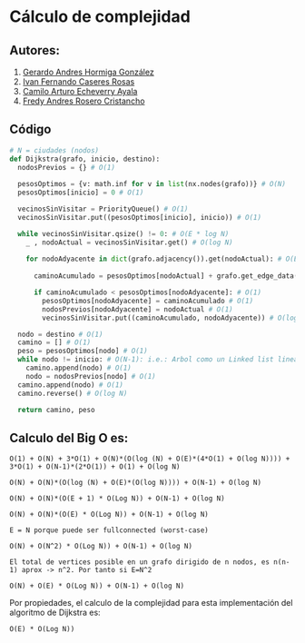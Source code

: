 # Cálculo de complejidad

## Autores:

1. [Gerardo Andres Hormiga González](mailto:gahormigag@unal.edu.co)
2. [Ivan Fernando Caseres Rosas](mailto:icaseres@unal.edu.co)
3. [Camilo Arturo Echeverry Ayala](mailto:cecheverry@unal.edu.co)
4. [Fredy Andres Rosero Cristancho](mailto:faroseroc@unal.edu.co)

## Código
```python
# N = ciudades (nodos)
def Dijkstra(grafo, inicio, destino):	
  nodosPrevios = {} # O(1)
	
  pesosOptimos = {v: math.inf for v in list(nx.nodes(grafo))} # O(N)
  pesosOptimos[inicio] = 0 # O(1)

  vecinosSinVisitar = PriorityQueue() # O(1)
  vecinosSinVisitar.put((pesosOptimos[inicio], inicio)) # O(1)

  while vecinosSinVisitar.qsize() != 0: # O(E * log N)
    _ , nodoActual = vecinosSinVisitar.get() # O(log N)
    
    for nodoAdyacente in dict(grafo.adjacency()).get(nodoActual): # O(E)
			
      caminoAcumulado = pesosOptimos[nodoActual] + grafo.get_edge_data(nodoActual,nodoAdyacente).get ('weight') # O(1)

      if caminoAcumulado < pesosOptimos[nodoAdyacente]: # O(1)
        pesosOptimos[nodoAdyacente] = caminoAcumulado # O(1)
        nodosPrevios[nodoAdyacente] = nodoActual # O(1)
        vecinosSinVisitar.put((caminoAcumulado, nodoAdyacente)) # O(log N)

  nodo = destino # O(1)
  camino = [] # O(1)
  peso = pesosOptimos[nodo] # O(1)
  while nodo != inicio: # O(N-1): i.e.: Arbol como un Linked list lineal
    camino.append(nodo) # O(1) 
    nodo = nodosPrevios[nodo] # O(1)
  camino.append(nodo) # O(1)
  camino.reverse() # O(log N)

  return camino, peso
```
## Calculo del Big O es:
```   
O(1) + O(N) + 3*O(1) + O(N)*(O(log (N) + O(E)*(4*O(1) + O(log N)))) + 3*O(1) + O(N-1)*(2*O(1)) + O(1) + O(log N)

O(N) + O(N)*(O(log (N) + O(E)*(O(log N)))) + O(N-1) + O(log N)

O(N) + O(N)*(O(E + 1) * O(Log N)) + O(N-1) + O(log N)

O(N) + O(N)*(O(E) * O(Log N)) + O(N-1) + O(log N)

E = N porque puede ser fullconnected (worst-case)

O(N) + O(N^2) * O(Log N)) + O(N-1) + O(log N)

El total de vertices posible en un grafo dirigido de n nodos, es n(n-1) aprox -> n^2. Por tanto si E=N^2

O(N) + O(E) * O(Log N)) + O(N-1) + O(log N)

```

Por propiedades, el calculo de la complejidad para esta implementación del algoritmo de Dijkstra es:

```
O(E) * O(Log N))
```